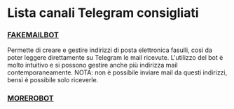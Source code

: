 # Lista canali Telegram consigliati
### [FAKEMAILBOT](https://telegram.me/fakemailbot)
Permette di creare e gestire indirizzi di posta elettronica fasulli, così da poter leggere direttamente su Telegram le mail ricevute.
L'utilizzo del bot è molto intuitivo e si possono gestire anche più indirizza mail contemporaneamente.
NOTA: non è possibile inviare mail da questi indirizzi, bensì è possibile solo riceverle.
### [MOREROBOT](https://t.me/MoreRobot)
